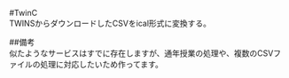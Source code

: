 #TwinC  
TWINSからダウンロードしたCSVをical形式に変換する。

##備考  
似たようなサービスはすでに存在しますが、通年授業の処理や、複数のCSVファイルの処理に対応したいため作ってます。
